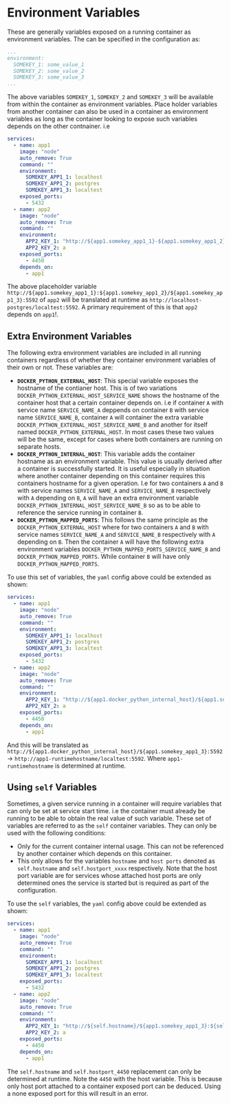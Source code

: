 # Environment Variables

These are generally variables exposed on a running container as environment variables. The can be specified in the configuration as:

```yaml
...
environment:
  SOMEKEY_1: some_value_1
  SOMEKEY_2: some_value_2
  SOMEKEY_3: some_value_3
...
```

The above variables `SOMEKEY_1`, `SOMEKEY_2` and `SOMEKEY_3` will be available from within the container as environment variables.
Place holder variables from another container can also be used in a container as environment variables as long as the container looking to expose such variables depends on the other contnainer. i.e

```yaml
services:
  - name: app1
    image: "node"
    auto_remove: True
    command: ""
    environment:
      SOMEKEY_APP1_1: localhost
      SOMEKEY_APP1_2: postgres
      SOMEKEY_APP1_3: localtest
    exposed_ports:
      - 5432
  - name: app2
    image: "node"
    auto_remove: True
    command: ""
    environment:
      APP2_KEY_1: "http://${app1.somekey_app1_1}-${app1.somekey_app1_2}/${app1.somekey_app1_3}:5592",
      APP2_KEY_2: a
    exposed_ports:
      - 4450
    depends_on:
      - app1
```

The above placeholder variable `http://${app1.somekey_app1_1}:${app1.somekey_app1_2}/${app1.somekey_app1_3}:5592` of `app2` will be translated at runtime as `http://localhost-postgres/localtest:5592`. A primary requirement of this is that `app2` depends on `app1`!.


## Extra Environment Variables

The following extra environment variables are included in all running containers regardless of whether they container environment variables of their own or not. These variables are:

- **`DOCKER_PYTHON_EXTERNAL_HOST`**: This special variable exposes the hostname of the contianer host. This is of two variations `DOCKER_PYTHON_EXTERNAL_HOST_SERVICE_NAME` shows the hostname of the container host that a certain container depends on. i.e if container `A` with service name `SERVICE_NAME_A` deppends on container `B` with service name `SERVICE_NAME_B`, container `A` will container the extra variable `DOCKER_PYTHON_EXTERNAL_HOST_SERVICE_NAME_B` and another for itself named `DOCKER_PYTHON_EXTERNAL_HOST`. In most cases these two values will be the same, except for cases where both containers are running on separate hosts.
- **`DOCKER_PYTHON_INTERNAL_HOST`**: This variable adds the container hostname as an environment variable. This value is usually derived after a container is successfully started. It is useful especially in situation where another container depending on this container requires this containers hostname for a given operation. I.e for two containers `A` and `B` with service names `SERVICE_NAME_A` and `SERVICE_NAME_B` respectively with `A` depending on `B`, `A` will have an extra environment variable `DOCKER_PYTHON_INTERNAL_HOST_SERVICE_NAME_B` so as to be able to reference the service running in container `B`.
- **`DOCKER_PYTHON_MAPPED_PORTS`**: This follows the same principle as the `DOCKER_PYTHON_EXTERNAL_HOST` where for two containers `A` and `B` with service names `SERVICE_NAME_A` and `SERVICE_NAME_B` respectively with `A` depending on `B`. Then the container `A` will have the following extra environment variables `DOCKER_PYTHON_MAPPED_PORTS_SERVICE_NAME_B` and `DOCKER_PYTHON_MAPPED_PORTS`. While container `B` will have only `DOCKER_PYTHON_MAPPED_PORTS`.

To use this set of variables, the `yaml` config above could be extended as shown:

```yaml
services:
  - name: app1
    image: "node"
    auto_remove: True
    command: ""
    environment:
      SOMEKEY_APP1_1: localhost
      SOMEKEY_APP1_2: postgres
      SOMEKEY_APP1_3: localtest
    exposed_ports:
      - 5432
  - name: app2
    image: "node"
    auto_remove: True
    command: ""
    environment:
      APP2_KEY_1: "http://${app1.docker_python_internal_host}/${app1.somekey_app1_3}:5592",
      APP2_KEY_2: a
    exposed_ports:
      - 4450
    depends_on:
      - app1
```

And this will be translated as `http://${app1.docker_python_internal_host}/${app1.somekey_app1_3}:5592` -> `http://app1-runtimehostname/localtest:5592`. Where `app1-runtimehostname` is determined at runtime.


## Using **`self`** Variables

Sometimes, a given service running in a container will require variables that can only be set at service start time. i.e the container must already be running to be able to obtain the real value of such variable. These set of variables are referred to as the `self` container variables. They can only be used with the following conditions:

- Only for the current container internal usage. This can not be referenced by another container which depends on this container.
- This only allows for the variables `hostname` and `host ports` denoted as `self.hostname` and `self.hostport_xxxx` respectively. Note that the host port variable are for services whose attached host ports are only determined ones the service is started but is required as part of the configuration.

To use the `self` variables, the `yaml` config above could be extended as shown:

```yaml
services:
  - name: app1
    image: "node"
    auto_remove: True
    command: ""
    environment:
      SOMEKEY_APP1_1: localhost
      SOMEKEY_APP1_2: postgres
      SOMEKEY_APP1_3: localtest
    exposed_ports:
      - 5432
  - name: app2
    image: "node"
    auto_remove: True
    command: ""
    environment:
      APP2_KEY_1: "http://${self.hostname}/${app1.somekey_app1_3}:${self.hostport_4450}",
      APP2_KEY_2: a
    exposed_ports:
      - 4450
    depends_on:
      - app1
```

The `self.hostname` and `self.hostport_4450` replacement can only be determined at runtime. Note the `4450` with the host variable. This is because only host port attached to a container exposed port can be deduced. Using a none exposed port for this will result in an error.
